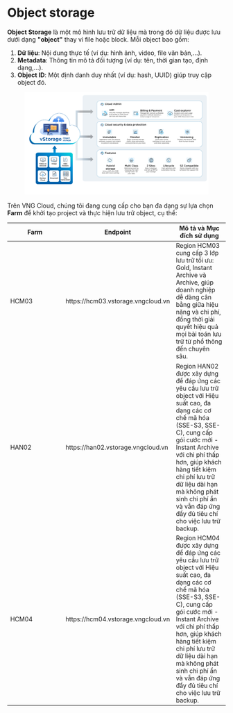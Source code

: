 # Object storage

**Object Storage** là một mô hình lưu trữ dữ liệu mà trong đó dữ liệu được lưu dưới dạng **"object"** thay vì file  hoặc block. Mỗi object bao gồm:

1. **Dữ liệu**: Nội dung thực tế (ví dụ: hình ảnh, video, file văn bản,...).
2. **Metadata**: Thông tin mô tả đối tượng (ví dụ: tên, thời gian tạo, định dạng,...).
3. **Object ID**: Một định danh duy nhất (ví dụ: hash, UUID) giúp truy cập object đó.

<figure><img src="../../.gitbook/assets/image (3) (1) (1) (1).png" alt=""><figcaption></figcaption></figure>

Trên VNG Cloud, chúng tôi đang cung cấp cho bạn đa dạng sự lựa chọn **Farm** để khởi tạo project và thực hiện lưu trữ object, cụ thể:

<table><thead><tr><th width="113.54547119140625">Farm</th><th>Endpoint</th><th>Mô tả và Mục đích sử dụng</th></tr></thead><tbody><tr><td>HCM03</td><td>https://hcm03.vstorage.vngcloud.vn</td><td>Region HCM03 cung cấp 3 lớp lưu trữ tối ưu: Gold, Instant Archive và Archive, giúp doanh nghiệp dễ dàng cân bằng giữa hiệu năng và chi phí, đồng thời giải quyết hiệu quả mọi bài toán lưu trữ từ phổ thông đến chuyên sâu.</td></tr><tr><td>HAN02</td><td>https://han02.vstorage.vngcloud.vn</td><td>Region HAN02 được xây dựng để đáp ứng các yêu cầu lưu trữ object với Hiệu suất cao, đa dạng các cơ chế mã hóa (SSE-S3, SSE-C), cung cấp gói cước mới - Instant Archive với chi phí thấp hơn, giúp khách hàng tiết kiệm chi phí lưu trữ dữ liệu dài hạn mà không phát sinh chi phí ẩn và vẫn đáp ứng đầy đủ tiêu chí cho việc lưu trữ backup.</td></tr><tr><td>HCM04</td><td>https://hcm04.vstorage.vngcloud.vn</td><td>Region HCM04 được xây dựng để đáp ứng các yêu cầu lưu trữ object với Hiệu suất cao, đa dạng các cơ chế mã hóa (SSE-S3, SSE-C), cung cấp gói cước mới - Instant Archive với chi phí thấp hơn, giúp khách hàng tiết kiệm chi phí lưu trữ dữ liệu dài hạn mà không phát sinh chi phí ẩn và vẫn đáp ứng đầy đủ tiêu chí cho việc lưu trữ backup.</td></tr></tbody></table>
